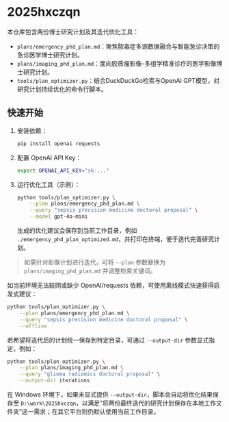 # 2025hxczqn

本仓库包含两份博士研究计划及其迭代优化工具：

- `plans/emergency_phd_plan.md`：聚焦脓毒症多源数据融合与智能急诊决策的急诊医学博士研究计划。
- `plans/imaging_phd_plan.md`：面向胶质瘤影像-多组学精准诊疗的医学影像博士研究计划。
- `tools/plan_optimizer.py`：结合DuckDuckGo检索与OpenAI GPT模型，对研究计划持续优化的命令行脚本。

## 快速开始

1. 安装依赖：
   ```bash
   pip install openai requests
   ```
2. 配置 OpenAI API Key：
   ```bash
   export OPENAI_API_KEY="sk-..."
   ```
3. 运行优化工具（示例）：
   ```bash
   python tools/plan_optimizer.py \
       --plan plans/emergency_phd_plan.md \
       --query "sepsis precision medicine doctoral proposal" \
       --model gpt-4o-mini
   ```
   生成的优化建议会保存到当前工作目录，例如 `./emergency_phd_plan_optimized.md`，并打印在终端，便于迭代完善研究计划。

> 如需针对影像计划进行迭代，可将 `--plan` 参数替换为 `plans/imaging_phd_plan.md` 并调整检索关键词。

如当前环境无法联网或缺少 OpenAI/requests 依赖，可使用离线模式快速获得启发式建议：

```bash
python tools/plan_optimizer.py \
    --plan plans/emergency_phd_plan.md \
    --query "sepsis precision medicine doctoral proposal" \
    --offline
```

若希望将迭代后的计划统一保存到特定目录，可通过 `--output-dir` 参数显式指定，例如：

```bash
python tools/plan_optimizer.py \
    --plan plans/imaging_phd_plan.md \
    --query "glioma radiomics doctoral proposal" \
    --output-dir iterations
```

在 Windows 环境下，如果未显式提供 `--output-dir`，脚本会自动将优化结果保存至 `D:\work\2025hxczqn`，以满足“将两份最终迭代的研究计划保存在本地工作文件夹”这一需求；在其它平台则仍默认使用当前工作目录。
